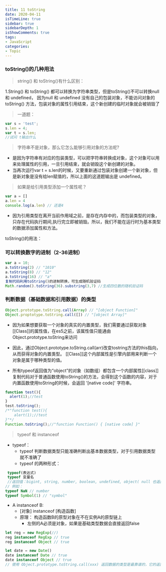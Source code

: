 ```yaml
---
title: 11 toString
date: 2020-04-11
isTimeLine: true
sidebar: true
sidebarDepth: 1
isShowComments: true
tags:
- JavaScript
categories:
- Topic
---
```



### toString()的几种用法

> string() 和 toString()有什么区别：

1.String() 和 toString() 都可以转换为字符串类型，但是toString()不可以转换null 和 undefined，
因为null 和 undefined 没有自己的包装对象，不能访问对象的toString() 方法，包装对象的属性引用结束，这个新创建的临时对象就会被销毁了

> 一道题：
```js
var s = 'test';
s.len = 4;
var t = s.len;
//试问 t输出什么
``` 
> 字符串不是对象，那么它怎么能够引用对象的方法呢?

+ 是因为字符串有对应的包装类型，可以把字符串转换成对象，这个对象可以用来处理属性的引用，一旦引用结束，就会销毁这个新创建的对象。 
+ 当再次运行var t = s.len的时候，又要重新通过包装对象创建一个新对象，但是新对象是没有给len赋值的，所以上面的这道题输出是 undefined。

> 如果是给引用类型添加一个属性呢？
```js
var a = []
a.len = 4
console.log(a.len) // 还是4
```
+ 因为引用类型在离开当前作用域之前，是存在内存中的，而包装类型的对象，只存在代码执行期间,执行完立即被销毁。所以，我们不能在运行时为基本类型的数据添加属性和方法。

toString()的用法：

### 可以转换数字的进制（2-36进制）
```js
var a = 10;
a.toString(2) // "1010"
a.toString(8) // "12"
a.toString(16) // "a"
复制代码利用toString()的进制转换，可生成随机验证码
Math.random().toString(36).substring(3,7) //生成四位数的随机验证码
```
### 判断数据（基础数据和引用数据）的类型
```js
Object.prototype.toString.call(Array) // "[object Function]"
Object.proptotype.toString.call([]) // "[object Array]"
```
+ 因为如果想要获取一个对象的真实的内置类型，我们需要通过获取对象[[Class]]的属性值，在es5之前，该属性值只能通由Object.prototype.toString来访问

+ 因此，通过Object.prototype.toString.call(arr)改变tostring方法的this指向，从而获得对象的内置类型。
[[Class]]这个内部属性是引擎内部用来判断一个对象是属于哪种类型的值。

+ 所有typeof返回值为“object”的对象（如数组）都包含一个内部属性[[class]]
复制代码对于普通函数使用toString()的方法，会得到这个函数的内容，对于内置函数使用toString的时候，会返回 '[native code]' 字符串。
```js
function test(){
  alert(1);//test
}
test.toString();
/*"function test(){
    alert(1);//test
}"*/
Function.toString();//"function Function() { [native code] }"
```
> typeof 和 instanceof 

+ typeof：
  - typeof 判断数据类型只能准确判断出基本数据类型，对于引用数据类型 就不准确了
  - typeof 的两种形式：
```js
 typeof(表达式)
 typeof 变量名
 //返回值：bigint, string, number, boolean, undefined, object( null 也返回object), function, symbol
// 例如：
typeof NaN // number
typeof Symbol(1) // "symbol"
```

+ A instanceof B:
  - [对象] instanceof [构造函数]
  - 原理： 构造函数B的原型对象在不在实例A的原型链上
    - 左侧的A必须是对象，如果是基础类型数据会直接返回false

```js
let reg = new RegExp(//)
reg instanceof RegExp // true
reg instanceof Object // true

let date = new Date()
date instanceof Date // true
date instanceof Object // true
// 使用 Object.prototype.toString.call(xxx) 返回数据的类型是最靠谱的，它的返回值代表该对象的[object 数据类型]字符串表示。
```